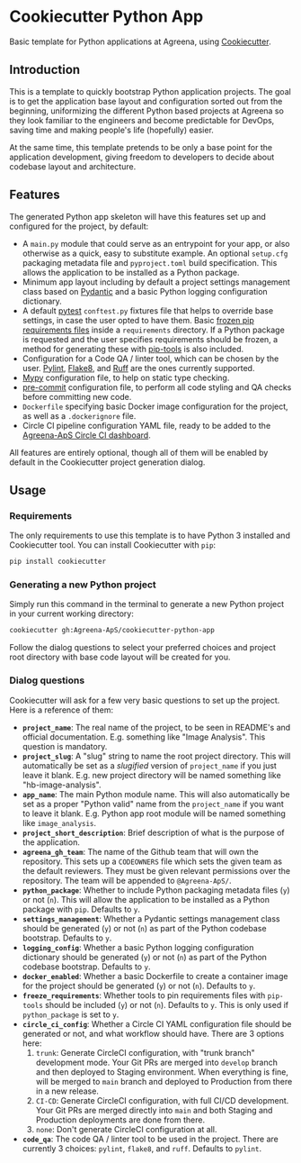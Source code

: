 # Cookiecutter Python App

Basic template for Python applications at Agreena, using 
[Cookiecutter](https://github.com/cookiecutter/cookiecutter).


## Introduction

This is a template to quickly bootstrap Python application projects. The goal
is to get the application base layout and configuration sorted out from the
beginning, uniformizing the different Python based projects at Agreena so they 
look familiar to the engineers and become predictable for DevOps, saving time 
and making people's life (hopefully) easier.

At the same time, this template pretends to be only a base point for the 
application development, giving freedom to developers to decide about codebase 
layout and architecture.


## Features

The generated Python app skeleton will have this features set up and configured
for the project, by default:

- A `main.py` module that could serve as an entrypoint for your app, or also
  otherwise as a quick, easy to substitute example.
  An optional `setup.cfg` packaging metadata file and `pyproject.toml` build
  specification. This allows the application to be installed as a Python 
  package.
- Minimum app layout including by default a project settings management class
  based on [Pydantic](https://pydantic-docs.helpmanual.io/) and a basic Python
  logging configuration dictionary.
- A default [pytest](https://docs.pytest.org/en/latest/) `conftest.py` fixtures
  file that helps to override base settings, in case the user opted to have 
  them.
  Basic [frozen pip requirements files](https://pip.pypa.io/en/latest/user_guide/#requirements-files)
  inside a `requirements` directory. If a Python package is requested and the user
  specifies requirements should be frozen, a method for generating these with 
  [pip-tools](https://pip-tools.readthedocs.io/en/latest/) is also included.
- Configuration for a Code QA / linter tool, which can be chosen by the 
  user. [Pylint](https://pylint.org/), [Flake8](https://flake8.pycqa.org/en/latest/),
  and [Ruff](https://beta.ruff.rs/docs/) are the ones currently supported.
- [Mypy](http://mypy-lang.org/) configuration file, to help on static type 
  checking.
- [pre-commit](https://pre-commit.com/) configuration file, to perform all
  code styling and QA checks before committing new code.
- `Dockerfile` specifying basic Docker image configuration for the project, as
  well as a `.dockerignore` file.
- Circle CI pipeline configuration YAML file, ready to be added to the
  [Agreena-ApS Circle CI dashboard](https://app.circleci.com/pipelines/github/Agreena-ApS).

All features are entirely optional, though all of them will be enabled by
default in the Cookiecutter project generation dialog.


## Usage

### Requirements

The only requirements to use this template is to have Python 3 installed and
Cookiecutter tool. You can install Cookiecutter with `pip`:

```bash
pip install cookiecutter
```

### Generating a new Python project

Simply run this command in the terminal to generate a new Python project in your
current working directory:

```bash
cookiecutter gh:Agreena-ApS/cookiecutter-python-app
```

Follow the dialog questions to select your preferred choices and project root
directory with base code layout will be created for you.

### Dialog questions

Cookiecutter will ask for a few very basic questions to set up the project. Here
is a reference of them:

- **`project_name`**: The real name of the project, to be seen in README's and
  official documentation. E.g. something like "Image Analysis". This question
  is mandatory.
- **`project_slug`**: A "slug" string to name the root project directory. This
  will automatically be set as a _slugified_ version of `project_name` if you
  just leave it blank. E.g. new project directory will be named something like 
  "hb-image-analysis".
- **`app_name`**: The main Python module name. This will also automatically be
  set as a proper "Python valid" name from the `project_name` if you want to
  leave it blank. E.g. Python app root module will be named something like 
  `image_analysis`.
- **`project_short_description`**: Brief description of what is the purpose of
  the application.
- **`agreena_gh_team`**: The name of the Github team that will own the repository.
  This sets up a `CODEOWNERS` file which sets the given team as the default 
  reviewers. They must be given relevant permissions over the repository.
  The team will be appended to `@Agreena-ApS/`.
- **`python_package`**: Whether to include Python packaging metadata files (`y`)
  or not (`n`). This will allow the application to be installed as a Python 
  package with `pip`. Defaults to `y`. 
- **`settings_management`**: Whether a Pydantic settings management class should
  be generated (`y`) or not (`n`) as part of the Python codebase bootstrap.
  Defaults to `y`.
- **`logging_config`**: Whether a basic Python logging configuration dictionary
  should be generated (`y`) or not (`n`) as part of the Python codebase 
  bootstrap. Defaults to `y`.
- **`docker_enabled`**: Whether a basic Dockerfile to create a container image
  for the project should be generated (`y`) or not (`n`). Defaults to `y`.
- **`freeze_requirements`**: Whether tools to pin requirements files with
  `pip-tools` should be included (`y`) or not (`n`). Defaults to `y`. 
  This is only used if `python_package` is set to `y`.
- **`circle_ci_config`**: Whether a Circle CI YAML configuration file should be
  generated or not, and what workflow should have. There are 3 options here:
  1. `trunk`: Generate CircleCI configuration, with "trunk branch" development
  mode. Your Git PRs are merged into `develop` branch and then deployed to
  Staging environment. When everything is fine, will be merged to `main` branch
  and deployed to Production from there in a new release.
  2. `CI-CD`: Generate CircleCI configuration, with full CI/CD development. Your
  Git PRs are merged directly into `main` and both Staging and Production
  deployments are done from there.
  3. `none`: Don't generate CircleCI configuration at all.
- **`code_qa`**: The code QA / linter tool to be used in the project. There are
  currently 3 choices: `pylint`, `flake8`, and `ruff`. Defaults to `pylint`.
